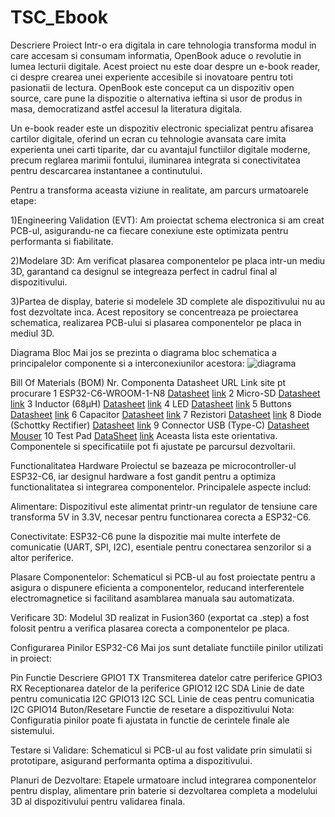 # TSC_Ebook
Descriere Proiect
Intr-o era digitala in care tehnologia transforma modul in care accesam si consumam informatia, OpenBook aduce o revolutie in lumea lecturii digitale. Acest proiect nu este doar despre un e-book reader, ci despre crearea unei experiente accesibile si inovatoare pentru toti pasionatii de lectura. OpenBook este conceput ca un dispozitiv open source, care pune la dispozitie o alternativa ieftina si usor de produs in masa, democratizand astfel accesul la literatura digitala.

Un e-book reader este un dispozitiv electronic specializat pentru afisarea cartilor digitale, oferind un ecran cu tehnologie avansata care imita experienta unei carti tiparite, dar cu avantajul functiilor digitale moderne, precum reglarea marimii fontului, iluminarea integrata si conectivitatea pentru descarcarea instantanee a continutului.

Pentru a transforma aceasta viziune in realitate, am parcurs urmatoarele etape:

1)Engineering Validation (EVT): Am proiectat schema electronica si am creat PCB-ul, asigurandu-ne ca fiecare conexiune este optimizata pentru performanta si fiabilitate.

2)Modelare 3D: Am verificat plasarea componentelor pe placa intr-un mediu 3D, garantand ca designul se integreaza perfect in cadrul final al dispozitivului.

3)Partea de display, baterie si modelele 3D complete ale dispozitivului nu au fost dezvoltate inca. Acest repository se concentreaza pe proiectarea schematica, realizarea PCB-ului si plasarea componentelor pe placa in mediul 3D.


Diagrama Bloc
Mai jos se prezinta o diagrama bloc schematica a principalelor componente si a interconexiunilor acestora:
![diagrama](https://github.com/user-attachments/assets/beb14f03-0eaf-43f4-b607-428d83303f6e)


Bill Of Materials (BOM)
Nr.	Componenta	Datasheet URL	Link site pt procurare
1	ESP32-C6-WROOM-1-N8	[Datasheet](https://www.espressif.com/sites/default/files/documentation/esp32-c6-wroom-1_wroom-1u_datasheet_en.pdf)	[link](https://www.digikey.com/en/products/detail/espressif-systems/ESP32-C6-WROOM-1-N8/17728866?utm_source=snapeda&utm_campaign=buynow&utm_medium=aggregator)
2	Micro-SD	[Datasheet](https://www.attend.com.tw/data/download/file/112A-TAAR-R03_Spec.pdf)	[link](https://www.digikey.com/en/products/detail/attend-technology/112A-TAAR-R03/17633923)
3	Inductor (68µH)	[Datasheet](https://www.we-online.com/components/products/datasheet/784373170680.pdf)	[link](https://ro.mouser.com/ProductDetail/Wurth-Elektronik/784373170680?qs=sGAEpiMZZMv126LJFLh8yzGkpireax1GgDeN9GF1EUQ%3D)
4	LED	[Datasheet](https://www.bridgelux.com/sites/default/files/resource_media/DS51_Rev%20F%20Bridgelux%20SMD%203030%20Data%20sheet.pdf)	[link](https://www.digikey.com/en/products/detail/bridgelux/BXEM-27E0000-0-000/6618599)
5	Buttons	[Datasheet](https://configured-product-images.s3.amazonaws.com/Datasheets/TL3315.pdf)	[link](https://www.digikey.com/en/products/detail/e-switch/TL3315NF250Q/1870396)
6	Capacitor 	[Datasheet](https://eu.mouser.com/datasheet/2/40/cx5r_KGM-3223198.pdf)	[link](https://ro.mouser.com/ProductDetail/KYOCERA-AVX/0402YD104MAT2A?qs=4PckX6MNpMErOINbbZj3Cw%3D%3D&srsltid=AfmBOorRllqAGFDVGSlUxRe1HCu5DEMiSSNplU-KeE2woDnCuT1J4_ia)
7	Rezistori	[Datasheet](https://www.yageo.com/upload/media/product/products/datasheet/rchip/PYu-RC_Group_51_RoHS_L_12.pdf)	[link](https://www.digikey.com/en/products/detail/yageo/RC0402JR-07100KL/726416)
8	Diode (Schottky Rectifier)	[Datasheet](https://datasheets.kyocera-avx.com/schottky.pdf)	[link](https://www.digikey.com/en/products/detail/kyocera-avx/sd0805s020s1r0/3749517)
9	Connector USB (Type-C)	[Datasheet](https://gct.co/files/drawings/usb4110.pdf)	[Mouser](https://ro.mouser.com/ProductDetail/GCT/USB4110-GF-A?qs=KUoIvG%2F9IlYiZvIXQjyJeA%3D%3D&utm_id=6470900573&utm_source=google&utm_medium=cpc&utm_marketing_tactic=emeacorp&gad_source=1)
10	Test Pad 	[DataSheet](https://cdn-shop.adafruit.com/product-files/3825/3825_diagram.PDF) [link](https://componentsearchengine.com/prices/3825?manufacturer=Adafruit)
 Aceasta lista este orientativa. Componentele si specificatiile pot fi ajustate pe parcursul dezvoltarii.

Functionalitatea Hardware
Proiectul se bazeaza pe microcontroller-ul ESP32-C6, iar designul hardware a fost gandit pentru a optimiza functionalitatea si integrarea componentelor. Principalele aspecte includ:

Alimentare: Dispozitivul este alimentat printr-un regulator de tensiune care transforma 5V in 3.3V, necesar pentru functionarea corecta a ESP32-C6.

Conectivitate: ESP32-C6 pune la dispozitie mai multe interfete de comunicatie (UART, SPI, I2C), esentiale pentru conectarea senzorilor si a altor periferice.

Plasare Componentelor: Schematicul si PCB-ul au fost proiectate pentru a asigura o dispunere eficienta a componentelor, reducand interferentele electromagnetice si facilitand asamblarea manuala sau automatizata.

Verificare 3D: Modelul 3D realizat in Fusion360 (exportat ca .step) a fost folosit pentru a verifica plasarea corecta a componentelor pe placa.

Configurarea Pinilor ESP32-C6
Mai jos sunt detaliate functiile pinilor utilizati in proiect:

Pin	    Functie	          Descriere
GPIO1	  TX	            Transmiterea datelor catre periferice
GPIO3	  RX	            Receptionarea datelor de la periferice
GPIO12	I2C             SDA	Linie de date pentru comunicatia I2C
GPIO13	I2C             SCL	Linie de ceas pentru comunicatia I2C
GPIO14	Buton/Resetare	Functie de resetare a dispozitivului
Nota: Configuratia pinilor poate fi ajustata in functie de cerintele finale ale sistemului.


Testare si Validare: Schematicul si PCB-ul au fost validate prin simulatii si prototipare, asigurand performanta optima a dispozitivului.

Planuri de Dezvoltare: Etapele urmatoare includ integrarea componentelor pentru display, alimentare prin baterie si dezvoltarea completa a modelului 3D al dispozitivului pentru validarea finala.
